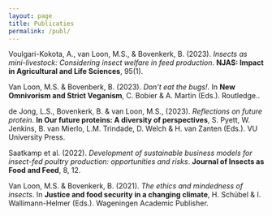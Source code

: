 ```yaml
---
layout: page
title: Publicaties
permalink: /publ/
---
```


Voulgari-Kokota, A., van Loon, M.S., & Bovenkerk, B. (2023). *Insects as mini-livestock: Considering insect welfare in feed production*. **NJAS: Impact in Agricultural and Life Sciences**, 95(1).

Van Loon, M.S. & Bovenberk, B. (2023). *Don’t eat the bugs!*. In **New Omnivorism and Strict Veganism**, C. Bobier & A. Martin (Eds.). Routledge.. 

de Jong, L.S., Bovenkerk, B. & van Loon, M.S., (2023). *Reflections on future protein*. **In Our future proteins: A diversity of perspectives**, S. Pyett, W. Jenkins, B. van Mierlo, L.M. Trindade, D. Welch & H. van Zanten (Eds.). VU University Press.

Saatkamp et al. (2022). *Development of sustainable business models for insect-fed poultry production: opportunities and risks*. **Journal of Insects as Food and Feed**, 8, 12.

Van Loon, M.S. & Bovenkerk, B. (2021). *The ethics and mindedness of insects*. In **Justice and food security in a changing climate**, H. Schübel & I. Wallimann-Helmer (Eds.). Wageningen Academic Publisher.




